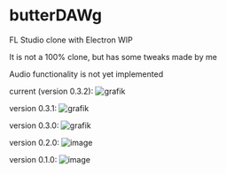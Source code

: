 # butterDAWg
 FL Studio clone with Electron WIP
 
 It is not a 100% clone, but has some tweaks made by me
 
 Audio functionality is not yet implemented
 
current (version 0.3.2):
![grafik](https://user-images.githubusercontent.com/64578396/179958914-d864f78e-aea7-4405-9f14-c46003c45ade.png)


version 0.3.1:
![grafik](https://user-images.githubusercontent.com/64578396/179421263-a6d788f2-9b32-45d8-bf33-9c88090629fa.png)

 
version 0.3.0:
![grafik](https://user-images.githubusercontent.com/64578396/179368655-fbc7182f-d894-48b3-84ed-ef6f8d42b5ce.png)

 
version 0.2.0:
 ![image](https://user-images.githubusercontent.com/64578396/178554704-c7bd4468-8edc-4d52-bc17-284d148f41fb.png)

 
 
version 0.1.0:
![image](https://user-images.githubusercontent.com/64578396/178067986-6e06db41-a3b2-4854-9871-685442ee5db8.png)
